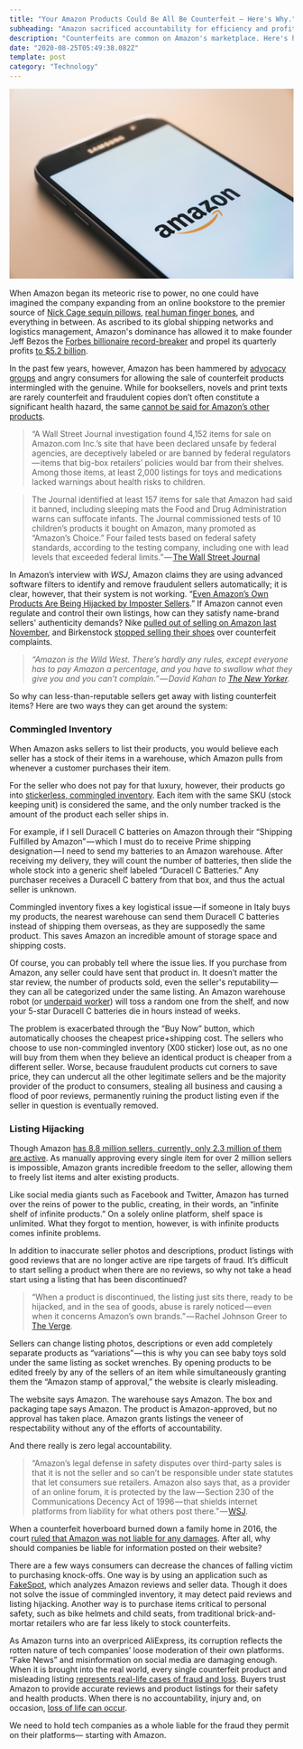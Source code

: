 ```yaml
---
title: "Your Amazon Products Could Be All Be Counterfeit — Here's Why."
subheading: "Amazon sacrificed accountability for efficiency and profit."
description: "Counterfeits are common on Amazon's marketplace. Here's how sellers hijack listings and ship knock-offs, undercutting sellers and defrauding consumers."
date: "2020-08-25T05:49:38.082Z"
template: post
category: "Technology"
---
```


![](./0__xGI8Jqhk8YJtALjZ.jpg)

When Amazon began its meteoric rise to power, no one could have imagined the company expanding from an online bookstore to the premier source of [Nick Cage sequin pillows](https://www.amazon.com/Xiaowli-Mermaid-Nicolas-Reversible-Decorative/dp/B07HH31Y4W/ref=sr_1_11?dchild=1&keywords=weird+stuff&qid=1598326816&sr=8-11), [real human finger bones](https://www.amazon.com/gp/product/B00N1XM6TQ/ref=as_li_tl?ie=UTF8&camp=1789&creative=9325&creativeASIN=B00N1XM6TQ&linkCode=as2&tag=eathnoth06-20&linkId=4798e204153739d4a45212f6a385c0ab), and everything in between. As ascribed to its global shipping networks and logistics management, Amazon's dominance has allowed it to make founder Jeff Bezos the [Forbes billionaire record-breaker](https://www.forbes.com/sites/angelauyeung/2020/08/18/jeff-bezos-ends-day-with-an-all-time-high-net-worth-of-1978-billion/#:~:text=Jeff%20Bezos%2C%20founder%20and%20CEO,four%20decades%20of%20tracking%20billionaires.) and propel its quarterly profits [to $5.2 billion](https://www.geekwire.com/2020/amazon-doubles-quarterly-profits-5-2b-crushes-wall-streets-expectations-highly-unusual-quarter/#:~:text=Amazon%20posted%20%245.2%20billion%20in,billion%20on%20COVID%2D19%20initiatives.).

In the past few years, however, Amazon has been hammered by [advocacy groups](https://www.fool.com/investing/2019/10/12/amazon-has-a-notorious-counterfeit-problem.aspx) and angry consumers for allowing the sale of counterfeit products intermingled with the genuine. While for booksellers, novels and print texts are rarely counterfeit and fraudulent copies don’t often constitute a significant health hazard, the same [cannot be said for Amazon’s other products](https://themarkup.org/banned-bounty/2020/06/18/how-we-investigated-banned-items-on-amazon-com).

> “A Wall Street Journal investigation found 4,152 items for sale on Amazon.com Inc.’s site that have been declared unsafe by federal agencies, are deceptively labeled or are banned by federal regulators — items that big-box retailers’ policies would bar from their shelves. Among those items, at least 2,000 listings for toys and medications lacked warnings about health risks to children.

> The Journal identified at least 157 items for sale that Amazon had said it banned, including sleeping mats the Food and Drug Administration warns can suffocate infants. The Journal commissioned tests of 10 children’s products it bought on Amazon, many promoted as “Amazon’s Choice.” Four failed tests based on federal safety standards, according to the testing company, including one with lead levels that exceeded federal limits.” — [The Wall Street Journal](https://www.wsj.com/articles/amazon-has-ceded-control-of-its-site-the-result-thousands-of-banned-unsafe-or-mislabeled-products-11566564990)

In Amazon’s interview with _WSJ_, Amazon claims they are using advanced software filters to identify and remove fraudulent sellers automatically; it is clear, however, that their system is not working. “[Even Amazon’s Own Products Are Being Hijacked by Imposter Sellers](https://www.theverge.com/2019/8/29/20837359/amazon-basics-fake-sellers-imposters-third-party-marketplace).” If Amazon cannot even regulate and control their own listings, how can they satisfy name-brand sellers' authenticity demands? Nike [pulled out of selling on Amazon last November](https://www.bloomberg.com/news/articles/2019-11-13/nike-will-end-its-pilot-project-selling-products-on-amazon-site), and Birkenstock [stopped selling their shoes](https://www.newyorker.com/magazine/2019/10/21/is-amazon-unstoppable) over counterfeit complaints.

> _“Amazon is the Wild West. There’s hardly any rules, except everyone has to pay Amazon a percentage, and you have to swallow what they give you and you can’t complain.” — David Kahan to_ [_The New Yorker_](https://www.newyorker.com/magazine/2019/10/21/is-amazon-unstoppable)_._

So why can less-than-reputable sellers get away with listing counterfeit items? Here are two ways they can get around the system:

### Commingled Inventory

When Amazon asks sellers to list their products, you would believe each seller has a stock of their items in a warehouse, which Amazon pulls from whenever a customer purchases their item.

For the seller who does not pay for that luxury, however, their products go into [stickerless, commingled inventory](https://feedvisor.com/university/stickerless-commingled-inventory/). Each item with the same SKU (stock keeping unit) is considered the same, and the only number tracked is the amount of the product each seller ships in.

For example, if I sell Duracell C batteries on Amazon through their “Shipping Fulfilled by Amazon” — which I must do to receive Prime shipping designation — I need to send my batteries to an Amazon warehouse. After receiving my delivery, they will count the number of batteries, then slide the whole stock into a generic shelf labeled “Duracell C Batteries.” Any purchaser receives a Duracell C battery from that box, and thus the actual seller is unknown.

Commingled inventory fixes a key logistical issue — if someone in Italy buys my products, the nearest warehouse can send them Duracell C batteries instead of shipping them overseas, as they are supposedly the same product. This saves Amazon an incredible amount of storage space and shipping costs.

Of course, you can probably tell where the issue lies. If you purchase from Amazon, any seller could have sent that product in. It doesn’t matter the star review, the number of products sold, even the seller's reputability — they can all be categorized under the same listing. An Amazon warehouse robot (or [underpaid worker](https://www.theguardian.com/technology/2020/feb/05/amazon-workers-protest-unsafe-grueling-conditions-warehouse)) will toss a random one from the shelf, and now your 5-star Duracell C batteries die in hours instead of weeks.

The problem is exacerbated through the “Buy Now” button, which automatically chooses the cheapest price+shipping cost. The sellers who choose to use non-commingled inventory (X00 sticker) lose out, as no one will buy from them when they believe an identical product is cheaper from a different seller. Worse, because fraudulent products cut corners to save price, they can undercut all the other legitimate sellers and be the majority provider of the product to consumers, stealing all business and causing a flood of poor reviews, permanently ruining the product listing even if the seller in question is eventually removed.

### Listing Hijacking

Though Amazon [has 8.8 million sellers, currently, only 2.3 million of them are active](https://www.marketplacepulse.com/amazon/number-of-sellers). As manually approving every single item for over 2 million sellers is impossible, Amazon grants incredible freedom to the seller, allowing them to freely list items and alter existing products.

Like social media giants such as Facebook and Twitter, Amazon has turned over the reins of power to the public, creating, in their words, an “infinite shelf of infinite products.” On a solely online platform, shelf space is unlimited. What they forgot to mention, however, is with infinite products comes infinite problems.

In addition to inaccurate seller photos and descriptions, product listings with good reviews that are no longer active are ripe targets of fraud. It’s difficult to start selling a product when there are no reviews, so why not take a head start using a listing that has been discontinued?

> “When a product is discontinued, the listing just sits there, ready to be hijacked, and in the sea of goods, abuse is rarely noticed — even when it concerns Amazon’s own brands.” — Rachel Johnson Greer to [The Verge](https://www.theverge.com/2019/8/29/20837359/amazon-basics-fake-sellers-imposters-third-party-marketplace).

Sellers can change listing photos, descriptions or even add completely separate products as “variations” — this is why you can see baby toys sold under the same listing as socket wrenches. By opening products to be edited freely by any of the sellers of an item while simultaneously granting them the “Amazon stamp of approval,” the website is clearly misleading.

The website says Amazon. The warehouse says Amazon. The box and packaging tape says Amazon. The product is Amazon-approved, but no approval has taken place. Amazon grants listings the veneer of respectability without any of the efforts of accountability.

And there really is zero legal accountability.

> “Amazon’s legal defense in safety disputes over third-party sales is that it is not the seller and so can’t be responsible under state statutes that let consumers sue retailers. Amazon also says that, as a provider of an online forum, it is protected by the law — Section 230 of the Communications Decency Act of 1996 — that shields internet platforms from liability for what others post there.” — [WSJ](https://www.wsj.com/articles/amazon-has-ceded-control-of-its-site-the-result-thousands-of-banned-unsafe-or-mislabeled-products-11566564990).

When a counterfeit hoverboard burned down a family home in 2016, the court [ruled that Amazon was not liable for any damages](https://www.cnbc.com/2018/06/02/amazon-not-liable-for-exploding-hoverboard-marketplace-argument-wins.html). After all, why should companies be liable for information posted on their website?

There are a few ways consumers can decrease the chances of falling victim to purchasing knock-offs. One way is by using an application such as [FakeSpot](https://www.fakespot.com/), which analyzes Amazon reviews and seller data. Though it does not solve the issue of commingled inventory, it may detect paid reviews and listing hijacking. Another way is to purchase items critical to personal safety, such as bike helmets and child seats, from traditional brick-and-mortar retailers who are far less likely to stock counterfeits.

As Amazon turns into an overpriced AliExpress, its corruption reflects the rotten nature of tech companies’ loose moderation of their own platforms. “Fake News” and misinformation on social media are damaging enough. When it is brought into the real world, every single counterfeit product and misleading listing [represents real-life cases of fraud and loss](https://www.theatlantic.com/technology/archive/2018/04/amazon-may-have-a-counterfeit-problem/558482/). Buyers trust Amazon to provide accurate reviews and product listings for their safety and health products. When there is no accountability, injury and, on occasion, [loss of life can occur](https://thecounterfeitreport.com/press_release_details.php?date=2019-10-09&id=854).

We need to hold tech companies as a whole liable for the fraud they permit on their platforms— starting with Amazon.
